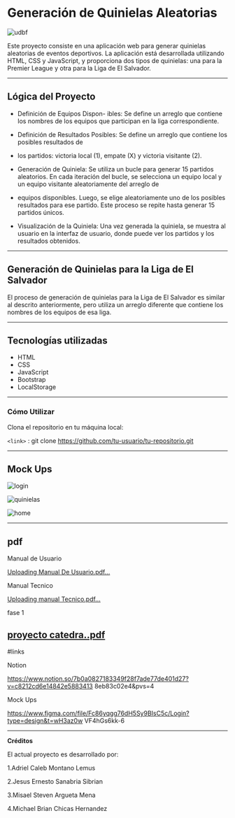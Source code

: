 #  Generación de Quinielas Aleatorias
![udbf](https://github.com/AdrielMontano/Proyecto-catedra-DAW/assets/143973482/3a8480a9-6027-446f-abe6-3b9fe04b2136)


 Este proyecto consiste en una aplicación web para generar quinielas aleatorias de eventos
 deportivos. La aplicación está desarrollada utilizando HTML, CSS y JavaScript, y proporciona dos
 tipos de quinielas: una para la Premier League y otra para la Liga de El Salvador.

------------


##  Lógica del Proyecto
- Definición de Equipos Dispon- ibles: Se define un arreglo que contiene los nombres de los 
equipos que participan en la liga correspondiente.

- Definición de Resultados Posibles: Se define un arreglo que contiene los posibles resultados de

-  los partidos: victoria local (1), empate (X) y victoria visitante (2).

- Generación de Quiniela: Se utiliza un bucle para generar 15 partidos aleatorios. En cada iteración  del bucle, se selecciona un equipo local y un equipo visitante aleatoriamente del arreglo de
-  equipos disponibles. Luego, se elige aleatoriamente uno de los posibles resultados para ese  partido. Este proceso se repite hasta generar 15 partidos únicos.

- Visualización de la Quiniela: Una vez generada la quiniela, se muestra al usuario en la interfaz de usuario, donde puede ver los partidos y los resultados obtenidos.

------------


## Generación de Quinielas para la Liga de El Salvador
El proceso de generación de quinielas para la Liga de El Salvador es similar al descrito anteriormente, pero utiliza un arreglo diferente que contiene los nombres de los equipos de esa liga.



------------
## Tecnologías utilizadas
- HTML
- CSS
- JavaScript
- Bootstrap
- LocalStorage
------------
###  Cómo Utilizar
 
Clona el repositorio en tu máquina local:



`<link>` : git clone https://github.com/tu-usuario/tu-repositorio.git


------------



## Mock Ups


![login](https://github.com/AdrielMontano/Proyecto-catedra-DAW/assets/143973482/81815c67-6dcb-4a6c-a092-5aa8c4db18ec)


![quinielas](https://github.com/AdrielMontano/Proyecto-catedra-DAW/assets/143973482/86822081-31c8-487b-98b3-7048f2b1c360)

![home](https://github.com/AdrielMontano/Proyecto-catedra-DAW/assets/143973482/d759073f-177c-410e-9b1c-de4f41bb7094)



------------
## pdf

Manual de Usuario

[Uploading Manual De Usuario.pdf…]()

Manual Tecnico

[Uploading manual Tecnico.pdf…]()

fase 1

[proyecto catedra..pdf](https://github.com/AdrielMontano/Proyecto-catedra-DAW/files/14631108/proyecto.catedra.pdf)
------------
#links

Notion

https://www.notion.so/7b0a0827183349f28f7ade77de401d27?v=c8212cd6e14842e5883413
8eb83c02e4&pvs=4

Mock Ups

https://www.figma.com/file/Fc86yqgg76dH5Sy9BIsC5c/Login?type=design&t=wH3az0w
VF4hGs6kk-6

------------
**Créditos**

El actual proyecto es desarrollado por:

1.Adriel Caleb Montano Lemus

2.Jesus Ernesto Sanabria Sibrian

3.Misael Steven Argueta Mena

4.Michael Brian Chicas Hernandez







